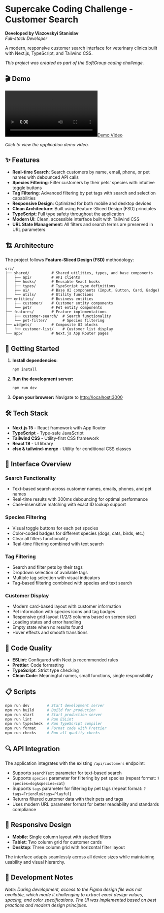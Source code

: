 # Supercake Coding Challenge - Customer Search

**Developed by Viazovskyi Stanislav**  
*Full-stack Developer*

A modern, responsive customer search interface for veterinary clinics built with Next.js, TypeScript, and Tailwind CSS.

*This project was created as part of the SoftGroup coding challenge.*

## 🎬 Demo

[![Demo Video](showcase.mp4)](showcase.mp4)

*Click to view the application demo video.*

## ✨ Features

- **Real-time Search**: Search customers by name, email, phone, or pet names with debounced API calls
- **Species Filtering**: Filter customers by their pets' species with intuitive toggle buttons
- **Tag Filtering**: Advanced filtering by pet tags with search and selection capabilities
- **Responsive Design**: Optimized for both mobile and desktop devices
- **Clean Architecture**: Built using Feature-Sliced Design (FSD) principles
- **TypeScript**: Full type safety throughout the application
- **Modern UI**: Clean, accessible interface built with Tailwind CSS
- **URL State Management**: All filters and search terms are preserved in URL parameters

## 🏗️ Architecture

The project follows **Feature-Sliced Design (FSD)** methodology:

```
src/
├── shared/          # Shared utilities, types, and base components
│   ├── api/         # API clients
│   ├── hooks/       # Reusable React hooks
│   ├── types/       # TypeScript type definitions
│   ├── ui/          # Base UI components (Input, Button, Card, Badge)
│   └── utils/       # Utility functions
├── entities/        # Business entities
│   ├── customer/    # Customer entity components
│   └── pet/         # Pet entity components
├── features/        # Feature implementations
│   ├── customer-search/  # Search functionality
│   └── pet-filter/       # Species filtering
├── widgets/         # Composite UI blocks
│   └── customer-list/    # Customer list display
└── app/             # Next.js App Router pages
```

## 🚀 Getting Started

1. **Install dependencies:**

   ```bash
   npm install
   ```

2. **Run the development server:**

   ```bash
   npm run dev
   ```

3. **Open your browser:**
   Navigate to [http://localhost:3000](http://localhost:3000)

## 🛠️ Tech Stack

- **Next.js 15** - React framework with App Router
- **TypeScript** - Type-safe JavaScript
- **Tailwind CSS** - Utility-first CSS framework
- **React 19** - UI library
- **clsx & tailwind-merge** - Utility for conditional CSS classes

## 📱 Interface Overview

### Search Functionality

- Text-based search across customer names, emails, phones, and pet names
- Real-time results with 300ms debouncing for optimal performance
- Case-insensitive matching with exact ID lookup support

### Species Filtering

- Visual toggle buttons for each pet species
- Color-coded badges for different species (dogs, cats, birds, etc.)
- Clear all filters functionality
- Real-time filtering combined with text search

### Tag Filtering

- Search and filter pets by their tags
- Dropdown selection of available tags
- Multiple tag selection with visual indicators
- Tag-based filtering combined with species and text search

### Customer Display

- Modern card-based layout with customer information
- Pet information with species icons and tag badges
- Responsive grid layout (1/2/3 columns based on screen size)
- Loading states and error handling
- Empty state when no results found
- Hover effects and smooth transitions

## 🔧 Code Quality

- **ESLint**: Configured with Next.js recommended rules
- **Prettier**: Code formatting
- **TypeScript**: Strict type checking
- **Clean Code**: Meaningful names, small functions, single responsibility

## 📋 Scripts

```bash
npm run dev        # Start development server
npm run build      # Build for production
npm run start      # Start production server
npm run lint       # Run ESLint
npm run typecheck  # Run TypeScript compiler
npm run format     # Format code with Prettier
npm run checks     # Run all quality checks
```

## 🔍 API Integration

The application integrates with the existing `/api/customers` endpoint:

- Supports `searchText` parameter for text-based search
- Supports `species` parameter for filtering by pet species (repeat format: `?species=dog&species=cat`)
- Supports `tags` parameter for filtering by pet tags (repeat format: `?tags=Friendly&tags=Playful`)
- Returns filtered customer data with their pets and tags
- Uses modern URL parameter format for better readability and standards compliance

## 📱 Responsive Design

- **Mobile**: Single column layout with stacked filters
- **Tablet**: Two column grid for customer cards
- **Desktop**: Three column grid with horizontal filter layout

The interface adapts seamlessly across all device sizes while maintaining usability and visual hierarchy.

## 📝 Development Notes

*Note: During development, access to the Figma design file was not available, which made it challenging to extract exact design values, spacing, and color specifications. The UI was implemented based on best practices and modern design principles.*

